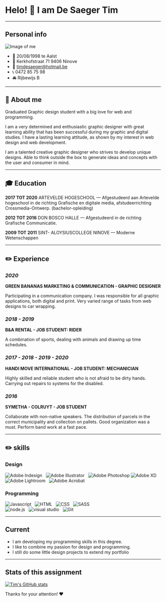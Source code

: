 
# Helo! :wave: I am De Saeger Tim

---
## Personal info

![Image of me](https://scontent-bru2-1.xx.fbcdn.net/v/t1.6435-9/104998933_3175331759222601_7489907506822802096_n.jpg?_nc_cat=107&ccb=1-3&_nc_sid=09cbfe&_nc_ohc=8TFZhDHWQiIAX_mBFjh&_nc_ht=scontent-bru2-1.xx&oh=4e534a6c1382377bbb5ac321dde5d5de&oe=60A08C60=250x250)

- :birthday: 20/08/1998 te Aalst
- :house_with_garden: Kerkhofstraat 71 9406 Ninove
- :email: timdesaeger@hotmail.be
- :telephone_receiver: 0472 85 75 98
- :oncoming_automobile: Rijbewijs B

---
## :bust_in_silhouette:  About me

Graduated Graphic design student with a big love for web and programming.

I am a very determined and enthusiastic graphic designer with great learning ability that has been successful during my graphic and digital studies. I have a lasting learning attitude, as shown by my interest in web design and web development.

I am a talented creative graphic designer who strives to develop unique designs. Able to think outside the box to generate ideas and concepts with the user and
consumer in mind.

---
## :mortar_board:  Education

**2017 TOT 2020**
ARTEVELDE HOGESCHOOL — Afgestudeerd aan Artevelde
hogeschool in de richting Grafische en digitale media,
afstudeerrichting Crossmedia-Ontwerp. (bachelor-opleiding)

**2012 TOT 2016**
DON BOSCO HALLE — Afgestudeerd in de richting
Grafische Communicatie.

**2009 TOT 2011**
SINT- ALOYSIUSCOLLEGE NINOVE — Moderne Wetenschappen

---
## :pencil2:  Experience

### *2020*

**GREEN BANANAS MARKETING & COMMUNICATION - GRAPHIC DESIGNER**

Participating in a communication company. I was responsible for all graphic applications, both digital and print. Very varied range of tasks from web designs to car wrapping.


### *2018 - 2019*

**B&A RENTAL - JOB STUDENT: RIDER**

A combination of sports, dealing with animals and drawing up time schedules.


### *2017 - 2018 - 2019 - 2020*

**HANDI MOVE INTERNATIONAL - JOB STUDENT: MECHANICIAN**

Highly skilled and reliable student who is not afraid to be
dirty hands. Carrying out repairs to systems
for the disabled.


### *2016*

**SYMETHA - COLRUYT - JOB STUDENT**

Collaborate with non-native speakers. The distribution of parcels in the correct municipality and collection on pallets. Good organization was a must. Perform band work at a fast pace.

---
## :pencil2:  skills

### Design

![Adobe Indesign](https://img.shields.io/badge/Adobe-Indesign-informational?style=flat&logo=adobe-indesign&logoColor=white&color=red) &nbsp; 
![Adobe Illustrator](https://img.shields.io/badge/Adobe-Illustrator-informational?style=flat&logo=adobe-illustrator&logoColor=white&color=yellow) &nbsp; 
![Adobe Photoshop](https://img.shields.io/badge/Adobe-Photoshop-informational?style=flat&logo=adobe-photoshop&logoColor=white&color=blue)
![Adobe XD](https://img.shields.io/badge/Adobe-XD-informational?style=flat&logo=adobe-xd&logoColor=white&color=ff69b4) &nbsp;
![Adobe Lightroom](https://img.shields.io/badge/Adobe-Lightroom-informational?style=flat&logo=adobe-lightroom&logoColor=white&color=blue) &nbsp; 
![Adobe Acrobat](https://img.shields.io/badge/Adobe-Acrobat-informational?style=flat&logo=adobe-acrobat&logoColor=white&color=red) &nbsp; 


### Programming

![Javascript](https://img.shields.io/badge/Code-JavaScript-informational?style=flat&logo=javascript&logoColor=white&color=blue) &nbsp; 
![HTML](https://img.shields.io/badge/Code-HTML5-informational?style=flat&logo=html5&logoColor=white&color=blue) &nbsp; 
![CSS](https://img.shields.io/badge/Code-CSS3-informational?style=flat&logo=css3&logoColor=white&color=blue) &nbsp; 
![SASS](https://img.shields.io/badge/Code-SASS-informational?style=flat&logo=Sass&logoColor=white&color=blue)  
![node.js](https://img.shields.io/badge/Tools-Node-informational?style=flat&logo=Node.js&logoColor=white&color=blue) &nbsp; 
![visual studio](https://img.shields.io/badge/Editor-VisualStudioCode?style=flat&logo=visual-studio-code&logoColor=white&color=blue) &nbsp; 
![Git](https://img.shields.io/badge/Tools-Git-informational?style=flat&logo=Git&logoColor=white&color=blue) 


---
## Current 

- I am developing my programming skills in this degree.
- I like to combine my passion for design and programming.
- I still do some little design projects to extend my portfolio

---
## Stats of this assignment

[![Tim's GitHub stats](https://github-readme-stats.vercel.app/api?username=pgm-timdesae)](https://github.com/anuraghazra/github-readme-stats)


Thanks for your attention! :heart:






